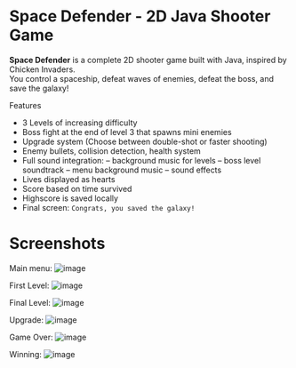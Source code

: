 # Space Defender - 2D Java Shooter Game

**Space Defender** is a complete 2D shooter game built with Java, inspired by Chicken Invaders.  
You control a spaceship, defeat waves of enemies, defeat the boss, and save the galaxy! 

Features

-  3 Levels of increasing difficulty
-  Boss fight at the end of level 3 that spawns mini enemies
-  Upgrade system (Choose between double-shot or faster shooting)
-  Enemy bullets, collision detection, health system
-  Full sound integration:
  – background music for levels
  – boss level soundtrack
  – menu background music
  – sound effects
-  Lives displayed as hearts
-  Score based on time survived
-  Highscore is saved locally
-  Final screen: `Congrats, you saved the galaxy!`

# Screenshots

Main menu:
![image](https://github.com/user-attachments/assets/a395107e-e393-490f-883d-275693641a82)


First Level:
![image](https://github.com/user-attachments/assets/29694986-8d13-4ad6-beb4-17a6a4119c90)

Final Level:
![image](https://github.com/user-attachments/assets/9804f80f-e100-4b30-a5af-7d1f8a2d46ca)

Upgrade:
![image](https://github.com/user-attachments/assets/00c9a665-c17b-49a2-9ab9-a558cdc56dae)


Game Over:
![image](https://github.com/user-attachments/assets/48871883-aa3c-43e1-bdae-8fe0af08b391)

Winning:
![image](https://github.com/user-attachments/assets/c220f092-0ce3-42d4-8e64-7fde0abdad00)
